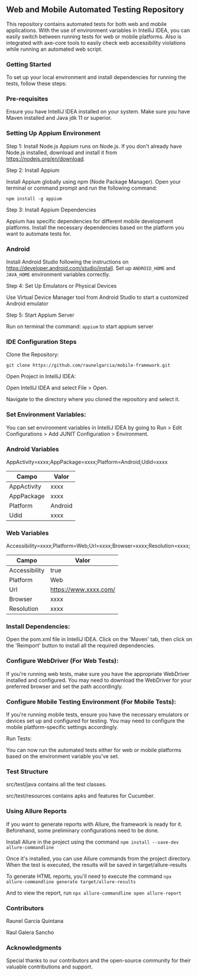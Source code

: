 ## Web and Mobile Automated Testing Repository

This repository contains automated tests for both web and mobile applications. With the use of environment variables in IntelliJ IDEA, you can easily switch between running tests for web or mobile platforms. Also is integrated with axe-core tools to easily check web accessibility violations while running an automated web script.

### Getting Started
To set up your local environment and install dependencies for running the tests, follow these steps:

### Pre-requisites
Ensure you have IntelliJ IDEA installed on your system.
Make sure you have Maven installed and Java jdk 11 or superior.

### Setting Up Appium Environment

Step 1: Install Node.js
Appium runs on Node.js. If you don't already have Node.js installed, download and install it from https://nodejs.org/en/download.

Step 2: Install Appium

Install Appium globally using npm (Node Package Manager). Open your terminal or command prompt and run the following command: 

`npm install -g appium`

Step 3: Install Appium Dependencies

Appium has specific dependencies for different mobile development platforms. Install the necessary dependencies based on the platform you want to automate tests for.

### Android
Install Android Studio following the instructions on https://developer.android.com/studio/install.
Set up `ANDROID_HOME` and `JAVA_HOME` environment variables correctly.

Step 4: Set Up Emulators or Physical Devices

Use Virtual Device Manager tool from Android Studio to start a customized Android emulator

Step 5: Start Appium Server

Run on terminal the command: `appium` to start appium server

### IDE Configuration Steps
Clone the Repository:

`git clone https://github.com/raunelgarcia/mobile-framework.git`

Open Project in IntelliJ IDEA:

Open IntelliJ IDEA and select File > Open.

Navigate to the directory where you cloned the repository and select it.

### Set Environment Variables:

You can set environment variables in IntelliJ IDEA by going to Run > Edit Configurations > Add JUNIT Configuration > Environment.

### Android Variables

AppActivity=xxxx;AppPackage=xxxx;Platform=Android;Udid=xxxx

| Campo          | Valor   |
|----------------|---------|
| AppActivity    | xxxx    |
| AppPackage     | xxxx    |
| Platform       | Android |
| Udid           | xxxx    |


### Web Variables

Accessibility=xxxx;Platform=Web;Url=xxxx;Browser=xxxx;Resolution=xxxx;

| Campo         | Valor                 |
|---------------|-----------------------|
| Accessibility | true                  |
| Platform      | Web                   |
| Url           | https://www.xxxx.com/ |
| Browser       | xxxx                  |
| Resolution    | xxxx                  |


### Install Dependencies:

Open the pom.xml file in IntelliJ IDEA. Click on the 'Maven' tab, then click on the 'Reimport' button to install all the required dependencies.

### Configure WebDriver (For Web Tests):

If you're running web tests, make sure you have the appropriate WebDriver installed and configured. You may need to download the WebDriver for your preferred browser and set the path accordingly.

### Configure Mobile Testing Environment (For Mobile Tests):

If you're running mobile tests, ensure you have the necessary emulators or devices set up and configured for testing. You may need to configure the mobile platform-specific settings accordingly.

Run Tests:

You can now run the automated tests either for web or mobile platforms based on the environment variable you've set.

### Test Structure

src/test/java contains all the test classes.

src/test/resources contains apks and features for Cucumber.

### Using Allure Reports

If you want to generate reports with Allure, the framework is ready for it. Beforehand, some preliminary configurations need to be done.

Install Allure in the project using the command `npm install --save-dev allure-commandline`

Once it's installed, you can use Allure commands from the project directory. When the test is executed, the results will be saved in target/allure-results

To generate HTML reports, you'll need to execute the command `npx allure-commandline generate target/allure-results`

And to view the report, run `npx allure-commandline open allure-report`

### Contributors

Raunel Garcia Quintana

Raul Galera Sancho

### Acknowledgments

Special thanks to our contributors and the open-source community for their valuable contributions and support.
